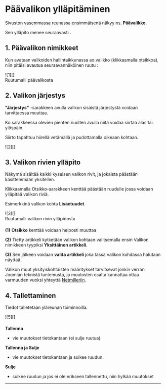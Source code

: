 # Päävalikon ylläpitäminen

Sivuston vasemmassa reunassa ensimmäisenä näkyy ns. __Päävalikko__.

Sen ylläpito menee seuraavasti .

## 1. Päävalikon nimikkeet

Kun avataan valikoiden hallintaikkunassa ao.valikko (klikkaamalla otsikkoa),
niin pitäisi avautua seuraavannäköinen ruutu :

<figure class="fig-n border" style="margin:0 0 20px 0">
![1][]
<figcaption>Ruutumalli päävalikosta</figcaption>
</figure>


## 2. Valikon järjestys

__"Järjestys"__ -sarakkeen avulla valikon sisäistä järjestystä voidaan tarvittaessa muuttaa.

Ko.sarakkeessa olevien pienten nuolten avulla niitä voidaa siirtää alas tai ylöspäin.

Siirto tapahtuu hiirellä vetämällä ja pudottamalla oikeaan kohtaan.


<figure class="fig-n border" style="margin:0 0 20px 0">
![2][]
</figure>



## 3. Valikon rivien ylläpito

Näkymä sisältää kaikki kyseisen valikon rivit, ja jokaista päästään käsittelemään yksitellen.

Klikkaamalla Otsikko-sarakkeen kenttää päästään ruudulle jossa voidaan ylläpitää valikon riviä.

Esimerkkinä valikon kohta __Lisäetuudet__.

<figure class="fig-n border" style="margin:0 0 20px 0">
![3][]
<figcaption>Ruutumalli valikon rivin ylläpidosta</figcaption>
</figure>

__(1)__ __Otsikko__ kenttää voidaan helposti muuttaa

__(2)__ Tietty artikkeli kytketään valikon kohtaan valitsemalla ensin Valikon nimikkeen tyypiksi __Yksittäinen artikkeli__.

__(3)__ Sen jälkeen voidaan __valita artikkeli__ joka tässä valikon kohdassa halutaan näyttää.


Valikon muut yksityiskohtaisten määritykset tarvitsevat jonkin verran Joomlan teknistä tuntemusta,
ja muutosten osalta kannattaa ottaa varmuuden vuoksi yhteyttä [Netmilleriin][10].


## 4. Tallettaminen

Tiedot talletetaan yläreunan toiminnoilla.

<figure class="fig-n border" style="margin:0 0 20px 0">
![5][]
</figure>

__Tallenna__

*   vie muutokset tietokantaan (ei sulje ruutua)

__Tallenna ja Sulje__

*   vie muutokset tietokantaan ja sulkee ruudun.

__Sulje__

*   sulkee ruudun ja jos ei ole erikseen tallennettu, niin hylkää muutokset

----

[1]: kuvat/kuva150.png "Ruutumalli"
[2]: kuvat/kuva151.png "Ruutumalli"
[3]: kuvat/kuva152.png "Ruutumalli"
[4]: kuvat/kuva153.png "Ruutumalli"
[5]: kuvat/kuva154.png "Ruutumalli"
[10]: http://www.netmiller.fi
